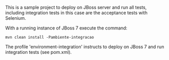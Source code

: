 This is a sample project to deploy on JBoss server and run all tests, including integration tests in this case are the acceptance tests with Selenium. 

With a running instance of JBoss 7 execute the command:

`mvn clean install -Pambiente-integracao`

The profile 'environment-integration' instructs to deploy on JBoss 7 and run integration tests (see pom.xml).